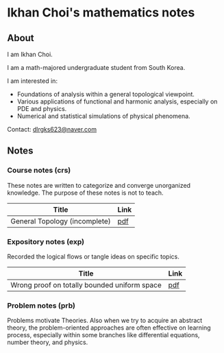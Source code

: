 # Ikhan Choi's mathematics notes

## About

I am Ikhan Choi.

I am a math-majored undergraduate student from South Korea.

I am interested in:
 * Foundations of analysis within a general topological viewpoint.
 * Various applications of functional and harmonic analysis, especially on PDE and physics.
 * Numerical and statistical simulations of physical phenomena.

Contact: dlrgks623@naver.com

## Notes


### Course notes (crs)
These notes are written to categorize and converge unorganized knowledge.
The purpose of these notes is not to teach.

| Title                         | Link | 
|-------------------------------|------|
| General Topology (incomplete) | [pdf](https://github.com/ikhanchoi/mathnotes/raw/master/crs/general%20topology/general%20topology.pdf) |

### Expository notes (exp)
Recorded the logical flows or tangle ideas on specific topics.

| Title                                               | Link |
|-----------------------------------------------------|------|
| Wrong proof on totally bounded uniform space        | [pdf](https://github.com/ikhanchoi/mathnotes/raw/master/exp/totally%20bounded%20uniform%20space/totally%20bounded%20uniform%20space.pdf) |

### Problem notes (prb)
Problems motivate Theories.
Also when we try to acquire an abstract theory, the problem-oriented approaches are often effective on learning process, especially within some branches like differential equations, number theory, and physics.


